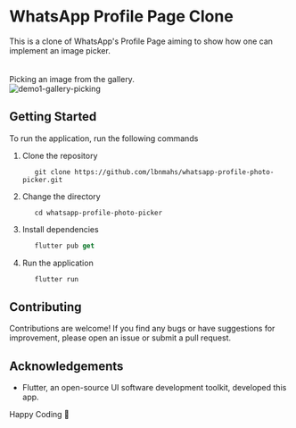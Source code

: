 # WhatsApp Profile Page Clone

This is a clone of WhatsApp's Profile Page aiming to show how one can implement an image picker.<br>
<br>
<br>
Picking an image from the gallery.<br>
![demo1-gallery-picking](https://github.com/lbnmahs/whatsapp-profile-photo-picker/blob/main/demo.gif)

## Getting Started

To run the application, run the following commands

1. Clone the repository
    ```git
       git clone https://github.com/lbnmahs/whatsapp-profile-photo-picker.git
    ```

2. Change the directory
    ```git
       cd whatsapp-profile-photo-picker
    ```

3. Install dependencies
    ```dart
       flutter pub get
    ```

4. Run the application
    ```dart
       flutter run
    ```
## Contributing

Contributions are welcome! If you find any bugs or have suggestions for improvement, please open an issue or submit a pull request.


## Acknowledgements

* Flutter, an open-source UI software development toolkit, developed this app.

Happy Coding 🚀
